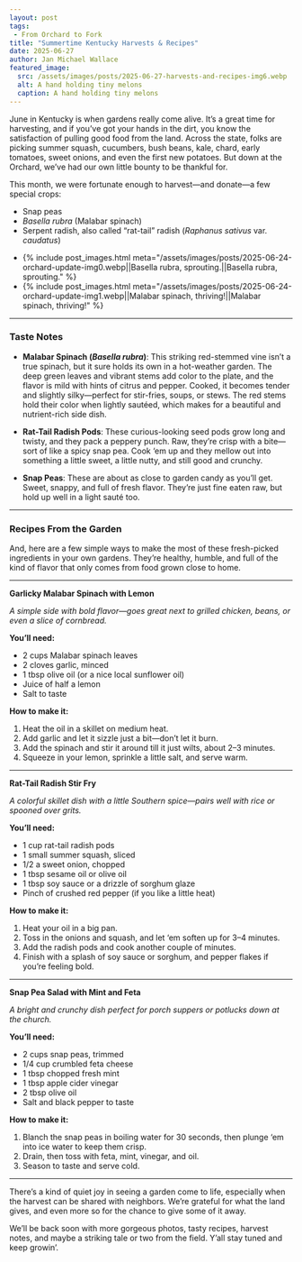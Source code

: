 ```yaml
---
layout: post
tags: 
 - From Orchard to Fork
title: "Summertime Kentucky Harvests & Recipes"
date: 2025-06-27
author: Jan Michael Wallace
featured_image: 
  src: /assets/images/posts/2025-06-27-harvests-and-recipes-img6.webp
  alt: A hand holding tiny melons
  caption: A hand holding tiny melons
---
```


June in Kentucky is when gardens really come alive. It’s a great time for harvesting, and if you’ve got your hands in the dirt, you know the satisfaction of pulling good food from the land. Across the state, folks are picking summer squash, cucumbers, bush beans, kale, chard, early tomatoes, sweet onions, and even the first new potatoes. But down at the Orchard, we’ve had our own little bounty to be thankful for.

This month, we were fortunate enough to harvest—and donate—a few special crops:

- Snap peas  
- *Basella rubra* (Malabar spinach)  
- Serpent radish, also called “rat-tail” radish (*Raphanus sativus* var. *caudatus*)  

<ul class="image-grid">
  <li class="image-grid-item">
    {% include post_images.html meta="/assets/images/posts/2025-06-24-orchard-update-img0.webp||Basella rubra, sprouting.||Basella rubra, sprouting." %}
  </li>
  <li class="image-grid-item">
    {% include post_images.html meta="/assets/images/posts/2025-06-24-orchard-update-img1.webp||Malabar spinach, thriving!||Malabar spinach, thriving!" %}
  </li>
</ul>

<hr class="half-width-separator">

### Taste Notes

- **Malabar Spinach (*Basella rubra*)**: This striking red-stemmed vine isn’t a true spinach, but it sure holds its own in a hot-weather garden. The deep green leaves and vibrant stems add color to the plate, and the flavor is mild with hints of citrus and pepper. Cooked, it becomes tender and slightly silky—perfect for stir-fries, soups, or stews. The red stems hold their color when lightly sautéed, which makes for a beautiful and nutrient-rich side dish.

- **Rat-Tail Radish Pods**: These curious-looking seed pods grow long and twisty, and they pack a peppery punch. Raw, they’re crisp with a bite—sort of like a spicy snap pea. Cook ‘em up and they mellow out into something a little sweet, a little nutty, and still good and crunchy.

- **Snap Peas**: These are about as close to garden candy as you’ll get. Sweet, snappy, and full of fresh flavor. They’re just fine eaten raw, but hold up well in a light sauté too.

<hr class="half-width-separator">

### Recipes From the Garden

And, here are a few simple ways to make the most of these fresh-picked ingredients in your own gardens. They’re healthy, humble, and full of the kind of flavor that only comes from food grown close to home.

<hr class="half-width-separator">

**Garlicky Malabar Spinach with Lemon**

*A simple side with bold flavor—goes great next to grilled chicken, beans, or even a slice of cornbread.*

**You’ll need:**  
- 2 cups Malabar spinach leaves  
- 2 cloves garlic, minced  
- 1 tbsp olive oil (or a nice local sunflower oil)  
- Juice of half a lemon  
- Salt to taste  

**How to make it:**  
1. Heat the oil in a skillet on medium heat.  
2. Add garlic and let it sizzle just a bit—don’t let it burn.  
3. Add the spinach and stir it around till it just wilts, about 2–3 minutes.  
4. Squeeze in your lemon, sprinkle a little salt, and serve warm.

<hr class="half-width-separator">

**Rat-Tail Radish Stir Fry**

*A colorful skillet dish with a little Southern spice—pairs well with rice or spooned over grits.*

**You’ll need:**  
- 1 cup rat-tail radish pods  
- 1 small summer squash, sliced  
- 1/2 a sweet onion, chopped  
- 1 tbsp sesame oil or olive oil  
- 1 tbsp soy sauce or a drizzle of sorghum glaze  
- Pinch of crushed red pepper (if you like a little heat)  

**How to make it:**  
1. Heat your oil in a big pan.  
2. Toss in the onions and squash, and let ‘em soften up for 3–4 minutes.  
3. Add the radish pods and cook another couple of minutes.  
4. Finish with a splash of soy sauce or sorghum, and pepper flakes if you’re feeling bold.

<hr class="half-width-separator">

**Snap Pea Salad with Mint and Feta**

*A bright and crunchy dish perfect for porch suppers or potlucks down at the church.*

**You’ll need:**  
- 2 cups snap peas, trimmed  
- 1/4 cup crumbled feta cheese  
- 1 tbsp chopped fresh mint  
- 1 tbsp apple cider vinegar  
- 2 tbsp olive oil  
- Salt and black pepper to taste  

**How to make it:**  
1. Blanch the snap peas in boiling water for 30 seconds, then plunge ‘em into ice water to keep them crisp.  
2. Drain, then toss with feta, mint, vinegar, and oil.  
3. Season to taste and serve cold.

<hr class="half-width-separator">

There’s a kind of quiet joy in seeing a garden come to life, especially when the harvest can be shared with neighbors. We’re grateful for what the land gives, and even more so for the chance to give some of it away.

We’ll be back soon with more gorgeous photos, tasty recipes, harvest notes, and maybe a striking tale or two from the field. Y’all stay tuned and keep growin’.